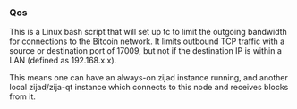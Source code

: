 ### Qos ###

This is a Linux bash script that will set up tc to limit the outgoing bandwidth for connections to the Bitcoin network. It limits outbound TCP traffic with a source or destination port of 17009, but not if the destination IP is within a LAN (defined as 192.168.x.x).

This means one can have an always-on zijad instance running, and another local zijad/zija-qt instance which connects to this node and receives blocks from it.

